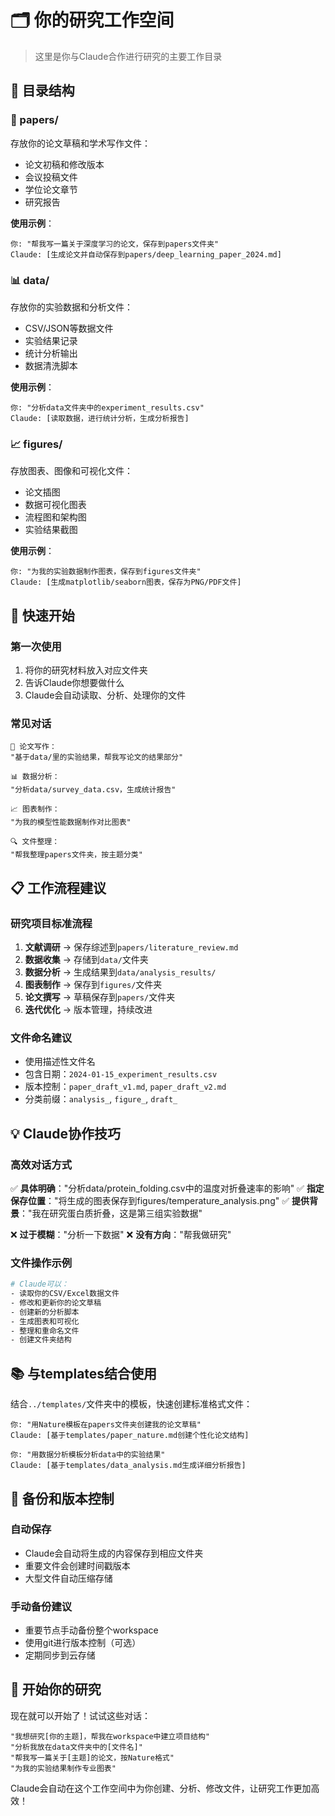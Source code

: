 # 🗂️ 你的研究工作空间

> 这里是你与Claude合作进行研究的主要工作目录

## 📁 目录结构

### 📄 papers/
存放你的论文草稿和学术写作文件：
- 论文初稿和修改版本
- 会议投稿文件
- 学位论文章节
- 研究报告

**使用示例**：
```
你: "帮我写一篇关于深度学习的论文，保存到papers文件夹"
Claude: [生成论文并自动保存到papers/deep_learning_paper_2024.md]
```

### 📊 data/
存放你的实验数据和分析文件：
- CSV/JSON等数据文件
- 实验结果记录
- 统计分析输出
- 数据清洗脚本

**使用示例**：
```
你: "分析data文件夹中的experiment_results.csv"
Claude: [读取数据，进行统计分析，生成分析报告]
```

### 📈 figures/
存放图表、图像和可视化文件：
- 论文插图
- 数据可视化图表
- 流程图和架构图
- 实验结果截图

**使用示例**：
```
你: "为我的实验数据制作图表，保存到figures文件夹"
Claude: [生成matplotlib/seaborn图表，保存为PNG/PDF文件]
```

## 🚀 快速开始

### 第一次使用
1. 将你的研究材料放入对应文件夹
2. 告诉Claude你想要做什么
3. Claude会自动读取、分析、处理你的文件

### 常见对话
```
📝 论文写作：
"基于data/里的实验结果，帮我写论文的结果部分"

📊 数据分析：
"分析data/survey_data.csv，生成统计报告"

📈 图表制作：
"为我的模型性能数据制作对比图表"

🔍 文件整理：
"帮我整理papers文件夹，按主题分类"
```

## 📋 工作流程建议

### 研究项目标准流程
1. **文献调研** → 保存综述到`papers/literature_review.md`
2. **数据收集** → 存储到`data/`文件夹
3. **数据分析** → 生成结果到`data/analysis_results/`
4. **图表制作** → 保存到`figures/`文件夹
5. **论文撰写** → 草稿保存到`papers/`文件夹
6. **迭代优化** → 版本管理，持续改进

### 文件命名建议
- 使用描述性文件名
- 包含日期：`2024-01-15_experiment_results.csv`
- 版本控制：`paper_draft_v1.md`, `paper_draft_v2.md`
- 分类前缀：`analysis_`, `figure_`, `draft_`

## 💡 Claude协作技巧

### 高效对话方式
✅ **具体明确**："分析data/protein_folding.csv中的温度对折叠速率的影响"
✅ **指定保存位置**："将生成的图表保存到figures/temperature_analysis.png"
✅ **提供背景**："我在研究蛋白质折叠，这是第三组实验数据"

❌ **过于模糊**："分析一下数据"
❌ **没有方向**："帮我做研究"

### 文件操作示例
```bash
# Claude可以：
- 读取你的CSV/Excel数据文件
- 修改和更新你的论文草稿
- 创建新的分析脚本
- 生成图表和可视化
- 整理和重命名文件
- 创建文件夹结构
```

## 📚 与templates结合使用

结合`../templates/`文件夹中的模板，快速创建标准格式文件：

```
你: "用Nature模板在papers文件夹创建我的论文草稿"
Claude: [基于templates/paper_nature.md创建个性化论文结构]

你: "用数据分析模板分析data中的实验结果"
Claude: [基于templates/data_analysis.md生成详细分析报告]
```

## 🔄 备份和版本控制

### 自动保存
- Claude会自动将生成的内容保存到相应文件夹
- 重要文件会创建时间戳版本
- 大型文件自动压缩存储

### 手动备份建议
- 重要节点手动备份整个workspace
- 使用git进行版本控制（可选）
- 定期同步到云存储

## 🎯 开始你的研究

现在就可以开始了！试试这些对话：

```
"我想研究[你的主题]，帮我在workspace中建立项目结构"
"分析我放在data文件夹中的[文件名]"
"帮我写一篇关于[主题]的论文，按Nature格式"
"为我的实验结果制作专业图表"
```

Claude会自动在这个工作空间中为你创建、分析、修改文件，让研究工作更加高效！